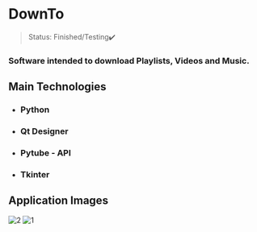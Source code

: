 # DownTo

> Status: Finished/Testing✔️

### Software intended to download Playlists, Videos and Music.

## Main Technologies

+ ### Python
+ ### Qt Designer
+ ### Pytube - API
+ ### Tkinter

## Application Images
![2](https://user-images.githubusercontent.com/84943777/153694339-35b46c23-e4d5-45c5-a63c-c3fb43591494.PNG)
![1](https://user-images.githubusercontent.com/84943777/153694342-4e7dc6fd-ec81-4ae3-9679-e308bb42edc8.PNG)
